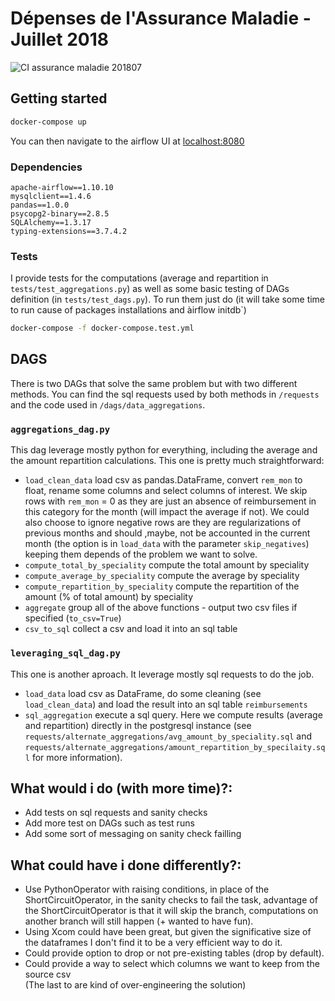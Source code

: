 # Dépenses de l'Assurance Maladie - Juillet 2018

![CI assurance maladie 201807](https://github.com/ierpDesbieres/assurance-maladie-201807/workflows/CI%20assurance%20maladie%20201807/badge.svg)

## Getting started
```zsh
docker-compose up
```
You can then navigate to the airflow UI at [localhost:8080](localhost:8080)

### Dependencies
```
apache-airflow==1.10.10
mysqlclient==1.4.6
pandas==1.0.0
psycopg2-binary==2.8.5
SQLAlchemy==1.3.17
typing-extensions==3.7.4.2
```

### Tests

I provide tests for the computations (average and repartition in `tests/test_aggregations.py`) as well as some basic testing of DAGs definition (in `tests/test_dags.py`).
To run them just do (it will take some time to run cause of packages installations and àirflow initdb`)
```zsh
docker-compose -f docker-compose.test.yml
```

## DAGS
There is two DAGs that solve the same problem but with two different methods. You can find the sql requests used by both methods in `/requests` and the code used in `/dags/data_aggregations`.

### `aggregations_dag.py`
This dag leverage mostly python for everything, including the average and the amount repartition calculations.
This one is pretty much straightforward:
  - `load_clean_data` load csv as pandas.DataFrame, convert `rem_mon` to float, rename some columns and select columns of interest. We skip rows with `rem_mon` = 0 as they are just an absence of reimbursement in this category for the month (will impact the average if not). We could also choose to ignore negative rows are they are regularizations of previous months and should ,maybe, not be accounted in the current month (the option is in `load_data` with the parameter `skip_negatives`) keeping them depends of the problem we want to solve.
  - `compute_total_by_speciality` compute the total amount by speciality
  - `compute_average_by_speciality` compute the average by speciality
  - `compute_repartition_by_speciality` compute the repartition of the amount (% of total amount) by speciality
  - `aggregate` group all of the above functions - output two csv files if specified (`to_csv=True`)
  - `csv_to_sql` collect a csv and load it into an sql table

### `leveraging_sql_dag.py`
This one is another aproach. It leverage mostly sql requests to do the job.
- `load_data` load csv as DataFrame, do some cleaning (see `load_clean_data`) and load the result into an sql table `reimbursements`
- `sql_aggregation` execute a sql query.
Here we compute results (average and repartition) directly in the postgresql instance (see `requests/alternate_aggregations/avg_amount_by_speciality.sql` and `requests/alternate_aggregations/amount_repartition_by_specilaity.sql` for more information).

## What would i do (with more time)?:
- Add tests on sql requests and sanity checks
- Add more test on DAGs such as test runs
- Add some sort of messaging on sanity check failling

## What could have i done differently?:
- Use PythonOperator with raising conditions, in place of the ShortCircuitOperator, in the sanity checks to fail the task, advantage of the ShortCircuitOperator is that it will skip the branch, computations on another branch will still happen (+ wanted to have fun).
- Using Xcom could have been great, but given the significative size of the dataframes I don't find it to be a very efficient way to do it.
- Could provide option to drop or not pre-existing tables (drop by default).
- Could provide a way to select which columns we want to keep from the source csv
<br>(The last to are kind of over-engineering the solution)